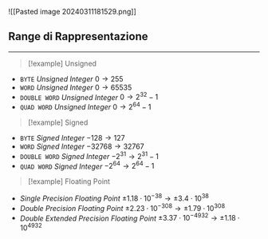 ![[Pasted image 20240311181529.png]]

## Range di Rappresentazione
---
>[!example] Unsigned

- `BYTE` *Unsigned Integer*  $0 \to255$
- `WORD` *Unsigned Integer*  $0\to 65535$
- `DOUBLE WORD` *Unsigned Integer*  $0\to 2^{32}-1$
- `QUAD WORD` *Unsigned Integer*  $0\to 2^{64}-1$

>[!example] Signed

- `BYTE` *Signed Integer*  $-128 \to127$
- `WORD` *Signed Integer*  $-32768\to 32767$
- `DOUBLE WORD` *Signed Integer*  $-2^{31}\to 2^{31}-1$
- `QUAD WORD` *Signed Integer*  $-2^{64}\to 2^{64}-1$

>[!example] Floating Point

- *Single Precision Floating Point*  $\pm1.18\cdot 10^{-38} \to\pm 3.4\cdot 10^{38}$
- *Double Precision Floating Point*  $\pm 2.23\cdot 10^{-308} \to\pm 1.79\cdot 10^{308}$
- *Double Extended Precision Floating Point* $\pm 3.37\cdot 10^{-4932} \to\pm 1.18\cdot 10^{4932}$

